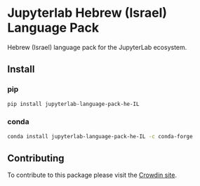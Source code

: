 # Jupyterlab Hebrew (Israel) Language Pack

Hebrew (Israel) language pack for the JupyterLab ecosystem.

## Install

### pip

```bash
pip install jupyterlab-language-pack-he-IL
```

### conda

```bash
conda install jupyterlab-language-pack-he-IL -c conda-forge
```

## Contributing

To contribute to this package please visit the [Crowdin site](https://crowdin.com/project/jupyterlab).
